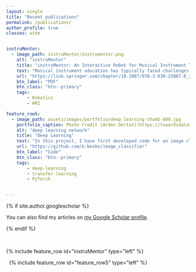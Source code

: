 ```yaml
---
layout: single
title: "Recent publications"
permalink: /publications/
author_profile: true
classes: wide


instruMentor:
  - image_path: instruMentor/instrumentor.png
    alt: "instruMentor"
    title: "instruMentor: An Interactive Robot for Musical Instrument Tutoring"
    text: "Musical instrument education has typically faced challenges in providing students with a cost-efficient and long-term solution for personalised tutoring. To address these challenges, we propose a musical instrument tutor robot for students learning the recorder, called instruMentor. Equipped with robotic hands and a multimodal interface, the robot interacts with users by playing the recorder and demonstrating in real-time the proper handling of the instrument. A pilot study was conducted to investigate the effectiveness of a robot tutor for instrument learning. Experimental results suggest that instruMentor is successful at teaching the recorder and is positively appreciated by users, showing promise for the future coupling of music tutoring and social robots."
    url: "https://link.springer.com/chapter/10.1007/978-3-030-23807-0_25"
    btn_label: "PDF"
    btn_class: "btn--primary"
    tags:
        - Robotics
        - HRI

feature_row5:
  - image_path: assets/images/portfolio/deep_learning-thumb-800.jpg
    portfolio_caption: Photo Credit [Ardon Dertat](https://towardsdatascience.com/applied-deep-learning-part-1-artificial-neural-networks-d7834f67a4f6)
    alt: "deep learning network"
    title: "Deep Learning"
    text: "In this project, I have first developed code for an image classifier built with PyTorch in Jupyter Notebook, then converted it into a command line application. The application allows you to choose one of the pretrained architectures, specify different hyperparameters (learning rate, hidden layers, epochs) and use either GPU or CPU for training. I also implemented saving the checkpoints so that you can continue training if stopped. Image Classifier predicts 102 flower categories. "
    url: "https://github.com/k-bosko/image_classifier"
    btn_label: "Code"
    btn_class: "btn--primary"
    tags:
        - deep-learning
        - transfer-learning
        - PyTorch


---
```


{% if site.author.googlescholar %}
  <p style="font-size: 14px;"> You can also find my articles on <a href="{{ site.author.googlescholar }}">my Google Scholar profile</a>.</p>
{% endif %}

&nbsp;
&nbsp;
&nbsp;

{% include feature_row id="instruMentor" type="left" %}
<a name="instruMentor paper"></a>


&nbsp;
{% include feature_row id="feature_row5" type="left" %}
<a name="Deep-Learning">
